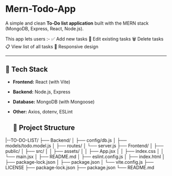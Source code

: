 # Mern-Todo-App

A simple and clean **To-Do list application** built with the MERN stack (MongoDB, Express, React, Node.js).  

This app lets users :-
 ✅ Add new tasks
 📝 Edit existing tasks
 🗑 Delete tasks
 📋 View list of all tasks
 📱 Responsive design

---

## 🚀 **Tech Stack**

- **Frontend:** React (with Vite)
- **Backend:** Node.js, Express
- **Database:** MongoDB (with Mongoose)
- **Other:** Axios, dotenv, ESLint

  ## 📂 **Project Structure**
|--TO-DO-LIST/
├── Backend/
│   ├── config/db.js
│   ├── models/todo.model.js
│   ├── routes/
│   └── server.js
├── Frontend/
│   ├── public/
│   ├── src/
│   │   ├── assets/
│   │   ├── App.jsx
│   │   ├── index.css
│   │   └── main.jsx
│   ├── README.md
│   ├── eslint.config.js
│   ├── index.html
│   ├── package-lock.json
│   ├── package.json
│   └── vite.config.js
├── LICENSE
├── package-lock.json
├── package.json
└── README.md
